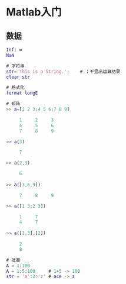 <!-- 
title: 01-Matlab入门
sort: 
--> 
# Matlab入门

## 数据

```matlab
Inf: ∞
NaN

# 字符串
str='This is a String.';	# ；不显示运算结果
clear str

# 格式化
format longE

# 矩阵
>> a=[1 2 3;4 5 6;7 8 9]

     1     2     3
     4     5     6
     7     8     9

>> a(3)

     7

>> a(2,3)

     6
     
>> a([3,6,9])

     7     8     9

>> a([1 3;2 3])

     1     7
     4     7
     
>> a([1,3],[2])

     2
     8

# 批量
A = 1:100
A = 1:5:100 	# 1+5 -> 100
str = 'a':2:'z'	# ace -> z
```

